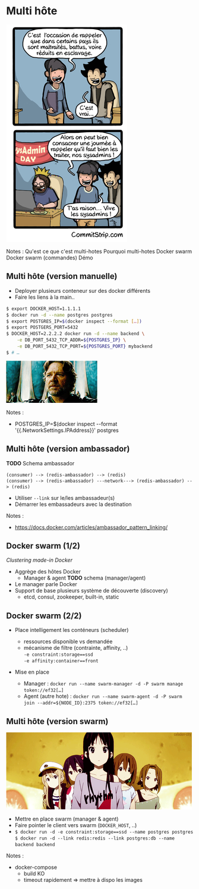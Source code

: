 # Multi hôte

![](resources/images/sysadmin-day.jpg)

Notes :
Qu'est ce que c'est multi-hotes
Pourquoi multi-hotes
Docker swarm
Docker swarm (commandes)
Démo 



## Multi hôte (version manuelle)

- Deployer plusieurs conteneur sur des docker différents
- Faire les liens à la main..

```bash
$ export DOCKER_HOST=1.1.1.1
$ docker run -d --name postgres postgres
$ export POSTGRES_IP=$(docker inspect --format […])
$ export POSTGERS_PORT=5432
$ DOCKER_HOST=2.2.2.2 docker run -d --name backend \
    -e DB_PORT_5432_TCP_ADDR=${POSTGRES_IP} \
    -e DB_PORT_5432_TCP_PORT=${POSTGRES_PORT} mybackend
$ # …
```

![](resources/images/giphy_whatif.gif)

Notes :
- POSTGRES_IP=$(docker inspect --format '{{.NetworkSettings.IPAddress}}' postgres



## Multi hôte (version ambassador)

**TODO** Schema ambassador
```
(consumer) --> (redis-ambassador) --> (redis)
(consumer) --> (redis-ambassador) ---network---> (redis-ambassador) --> (redis)
```

- Utiliser ``--link`` sur le/les ambassadeur(s)
- Démarrer les embassadeurs avec la destination

Notes :
- https://docs.docker.com/articles/ambassador_pattern_linking/



## Docker swarm (1/2)

*Clustering made-in Docker*

- Aggrège des hôtes Docker
    - Manager & agent
      **TODO** schema (manager/agent)
- Le manager parle Docker
- Support de base plusieurs système de découverte (discovery)
    - etcd, consul, zookeeper, built-in, static




## Docker swarm (2/2)

- Place intelligement les conténeurs (scheduler)
    - ressources disponible vs demandée
    - mécanisme de filtre (contrainte, affinity, ..)<br/>
    ``-e constraint:storage==ssd``<br/>
    ``-e affinity:container==front``

- Mise en place
    - Manager :
    ``docker run --name swarm-manager -d -P swarm manage token://ef32[…]``
    - Agent (autre hote) :
    ``docker run --name swarm-agent -d -P swarm join
    --addr=${NODE_ID}:2375 token://ef32[…]``




## Multi hôte (version swarm)

![](resources/images/giphy_whatif2.gif)

- Mettre en place swarm (manager & agent)
- Faire pointer le client vers swarm (``DOCKER_HOST``, ..)
- ``$ docker run -d -e constraint:storage==ssd --name postgres postgres``
<br/>``$ docker run -d --link redis:redis --link postgres:db --name backend backend``

Notes :
- docker-compose
    - build KO
    - timeout rapidement => mettre à dispo les images


